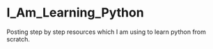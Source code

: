 # I_Am_Learning_Python
Posting step by step resources which I am using to learn python from scratch.
